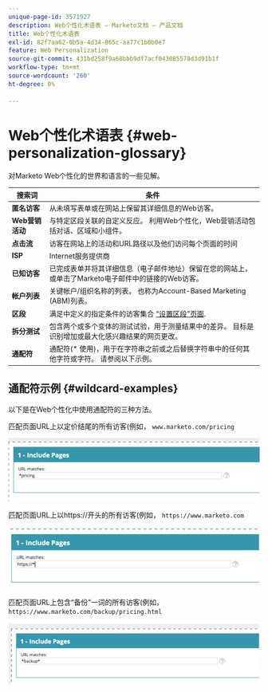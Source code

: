 ```yaml
---
unique-page-id: 3571927
description: Web个性化术语表 — Marketo文档 — 产品文档
title: Web个性化术语表
exl-id: 82f7aa62-0b5a-4d34-865c-aa77c1b0b0e7
feature: Web Personalization
source-git-commit: 431bd258f9a68bbb9df7acf043085578d3d91b1f
workflow-type: tm+mt
source-wordcount: '260'
ht-degree: 0%

---
```


# Web个性化术语表 {#web-personalization-glossary}

对Marketo Web个性化的世界和语言的一些见解。

| 搜索词 | 条件 |
|---|---|
| **匿名访客** | 从未填写表单或在网站上保留其详细信息的Web访客。 |
| **Web营销活动** | 与特定区段关联的自定义反应。 利用Web个性化，Web营销活动包括对话、区域和小组件。 |
| **点击流** | 访客在网站上的活动和URL路径以及他们访问每个页面的时间 |
| **ISP** | Internet服务提供商 |
| **已知访客** | 已完成表单并将其详细信息（电子邮件地址）保留在您的网站上，或单击了Marketo电子邮件中的链接的Web访客。 |
| **帐户列表** | 关键帐户/组织名称的列表。 也称为Account-Based Marketing (ABM)列表。 |
| **区段** | 满足中定义的指定条件的访客集合 [“设置区段”页面](/help/marketo/product-docs/web-personalization/using-web-segments/web-segments.md). |
| **拆分测试** | 包含两个或多个变体的测试试验，用于测量结果中的差异。 目标是识别增加或最大化感兴趣结果的网页更改。 |
| **通配符** | 通配符(&#42; 使用)，用于在字符串之前或之后替换字符串中的任何其他字符或字符。 请参阅以下示例。 |

## 通配符示例 {#wildcard-examples}

以下是在Web个性化中使用通配符的三种方法。

匹配页面URL上以定价结尾的所有访客(例如， `www.marketo.com/pricing`

![](assets/wildcard-example-1.png)

匹配页面URL上以https://开头的所有访客(例如， `https://www.marketo.com`

![](assets/wildcard-example-2.png)

匹配页面URL上包含“备份”一词的所有访客(例如， `https://www.marketo.com/backup/pricing.html`

![](assets/wildcard-example-3.png)
